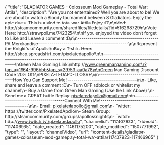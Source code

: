 {
    "title": "GLADIATOR GAMES - Colosseum Mod Gameplay - Total War: Attila",
    "description": "Are you not entertained? Well you are about to be!  We are about to watch a Bloody tournament between 8 Gladiators.  Enjoy the epic duels.  This is a Mod to total war Attila Enjoy :D\n\nMod: http:\/\/steamcommunity.com\/sharedfiles\/filedetails\/?id=516298729\n\nVote Here: http:\/\/strawpoll.me\/7423254\n\nIf you enjoyed the video don't forget to Like and Leave a comment :D\n\n-----------------------------------------PA Merchandise----------------------------------------------\n\nRepresent the Knight's of Apollo!\nBuy a T-shirt Here: http:\/\/shop.spreadshirt.com\/pixelatedapollo\/\n\n---------------------------------------------------------------------------------------------------------------\nGreen Man Gaming Link:\nhttp:\/\/www.greenmangaming.com\/?tap_a=1964-996bbb&tap_s=29753-aa0a78\n\nGreen Man Gaming Discount Code 20% Off:\nPIXELA-TEDAPO-LLOSVE\n\n----------------------------------How You Can Support Me! -----------------------------------\n\n- Like, share and leave a comment :D\n- Turn OFF adblock or whitelist my channel\n- Buy a Game from Green Man Gaming (Use the Link Above) \n- Send me a GREAT battle Replay: pixelatedapollo@gmail.com\n\n------------------------------------------Connect With Me!-----------------------------------------\n\n- Email: pixelatedapollo@gmail.com\n- Twitter: https:\/\/twitter.com\/PixelatedApollo\n- Steam Group:  http:\/\/steamcommunity.com\/groups\/apollosknights\n- Twitch: http:\/\/www.twitch.tv\/pixelatedapollo",
    "channelid": "117407923",
    "videoid": "117406965",
    "date_created": "1461175200",
    "date_modified": "1507771992",
    "type": "",
    "layout": "channelVideo",
    "url": "\/content-details\/gladiator-games-colosseum-mod-gameplay-total-war-attila\/117407923-117406965"
}